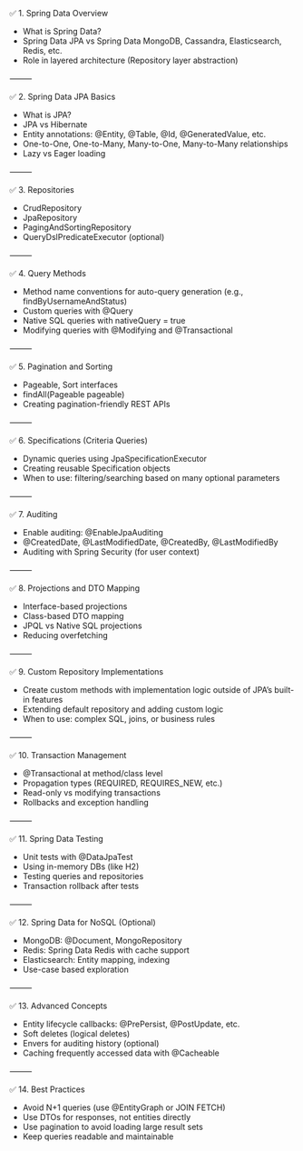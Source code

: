 ✅ 1. Spring Data Overview
* What is Spring Data?
* Spring Data JPA vs Spring Data MongoDB, Cassandra, Elasticsearch, Redis, etc.
* Role in layered architecture (Repository layer abstraction)

⸻

✅ 2. Spring Data JPA Basics
* What is JPA?
* JPA vs Hibernate
* Entity annotations: @Entity, @Table, @Id, @GeneratedValue, etc.
* One-to-One, One-to-Many, Many-to-One, Many-to-Many relationships
* Lazy vs Eager loading

⸻

✅ 3. Repositories
* CrudRepository
* JpaRepository
* PagingAndSortingRepository
* QueryDslPredicateExecutor (optional)

⸻

✅ 4. Query Methods
* Method name conventions for auto-query generation (e.g., findByUsernameAndStatus)
* Custom queries with @Query
* Native SQL queries with nativeQuery = true
* Modifying queries with @Modifying and @Transactional

⸻

✅ 5. Pagination and Sorting
* Pageable, Sort interfaces
* findAll(Pageable pageable)
* Creating pagination-friendly REST APIs

⸻

✅ 6. Specifications (Criteria Queries)
* Dynamic queries using JpaSpecificationExecutor
* Creating reusable Specification objects
* When to use: filtering/searching based on many optional parameters

⸻

✅ 7. Auditing
* Enable auditing: @EnableJpaAuditing
* @CreatedDate, @LastModifiedDate, @CreatedBy, @LastModifiedBy
* Auditing with Spring Security (for user context)

⸻

✅ 8. Projections and DTO Mapping
* Interface-based projections
* Class-based DTO mapping
* JPQL vs Native SQL projections
* Reducing overfetching

⸻

✅ 9. Custom Repository Implementations
* Create custom methods with implementation logic outside of JPA’s built-in features
* Extending default repository and adding custom logic
* When to use: complex SQL, joins, or business rules

⸻

✅ 10. Transaction Management
* @Transactional at method/class level
* Propagation types (REQUIRED, REQUIRES_NEW, etc.)
* Read-only vs modifying transactions
* Rollbacks and exception handling

⸻

✅ 11. Spring Data Testing
* Unit tests with @DataJpaTest
* Using in-memory DBs (like H2)
* Testing queries and repositories
* Transaction rollback after tests

⸻

✅ 12. Spring Data for NoSQL (Optional)
* MongoDB: @Document, MongoRepository
* Redis: Spring Data Redis with cache support
* Elasticsearch: Entity mapping, indexing
* Use-case based exploration

⸻

✅ 13. Advanced Concepts
* Entity lifecycle callbacks: @PrePersist, @PostUpdate, etc.
* Soft deletes (logical deletes)
* Envers for auditing history (optional)
* Caching frequently accessed data with @Cacheable

⸻

✅ 14. Best Practices
* Avoid N+1 queries (use @EntityGraph or JOIN FETCH)
* Use DTOs for responses, not entities directly
* Use pagination to avoid loading large result sets
* Keep queries readable and maintainable